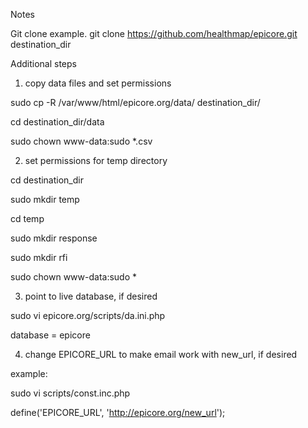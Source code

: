 Notes

Git clone
example. git clone https://github.com/healthmap/epicore.git destination_dir

Additional steps

1. copy data files and set permissions

sudo cp -R /var/www/html/epicore.org/data/ destination_dir/

cd destination_dir/data

sudo chown www-data:sudo *.csv

2. set permissions for temp directory

cd destination_dir

sudo mkdir temp

cd temp

sudo mkdir response

sudo mkdir rfi

sudo chown www-data:sudo *

3. point to live database, if desired

sudo vi epicore.org/scripts/da.ini.php

database = epicore

4. change EPICORE_URL to make email work with new_url, if desired

example:

sudo vi scripts/const.inc.php

define('EPICORE_URL', 'http://epicore.org/new_url');
